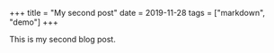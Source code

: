 +++
title = "My second post"
date = 2019-11-28
tags = ["markdown", "demo"]
+++

This is my second blog post.